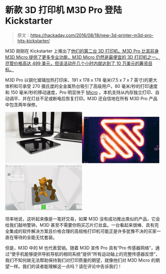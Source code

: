 # 新款 3D 打印机 M3D Pro 登陆 Kickstarter

> 原文：<https://hackaday.com/2016/08/18/new-3d-printer-m3d-pro-hits-kickstarter/>

M3D 刚刚在 Kickstarter 上推出了[他们的第二台 3D 打印机。M3D Pro 比其前身 M3D Micro 提供了更多专业功能，M3D Micro 仍然是最便宜的 3D 打印机之一。尽管价格高达 499 美元，但该活动在几个小时内就达到了 10 万美元的筹资目标。](https://www.kickstarter.com/projects/m3d/m3d-pro-feature-packed-3d-printer-for-improved-rel)

M3D Pro 以钢化玻璃加热打印床、191 x 178 x 178 毫米(7.5 x 7 x 7 英寸)的更大体积和可承受 270 摄氏度的全金属热台吸引了高级用户。80 毫米/秒的打印速度和 150 毫米/秒的移动速度，Pro 明显快于 [Micro](https://printm3d.com/themicro/) 。本机支持从内存独立打印、自动调平、并在灯丝不足或断电后恢复打印。M3D 还自信地在所有 M3D Pro 产品中包含两年保修。

[![](img/504229aca08f7887199b58cf486f87a2.png)](https://hackaday.com/2016/08/18/new-3d-printer-m3d-pro-hits-kickstarter/glass-bed/)[![](img/bea76ab0150bc34ff7ab388579a37e32.png)](https://hackaday.com/2016/08/18/new-3d-printer-m3d-pro-hits-kickstarter/heated-bed-2/)[![](img/1a1b4e70969f930ba0dc14e818080100.png)](https://hackaday.com/2016/08/18/new-3d-printer-m3d-pro-hits-kickstarter/software2/)

坦率地说，这听起来像是一笔好交易，如果 M3D 没有成功推出类似的产品，它会给我们敲响警钟。M3D 甚至不需要你购买芯片灯丝盒。一台看起来很棒、具有完全集成的软件解决方案且价格合理的高规格打印机可能正是许多犹豫不决的买家一直在等待的全能无忧套装。

但是，M3D 中的 M 也代表营销。随着 M3D 宣传 Pro 具有“Pro 传感器网络”，通过“使手机能够提供导航导航的相同系统”提供“所有运动轴上的完整传感器反馈”，我们不知何故无法帮助保持我们对打印质量的期望，就像他们对 M3D Micro 的期望一样。我们的读者能理解这一点吗？请在评论中告诉我们！